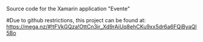 Source code for the Xamarin application "Evente"

#Due to github restrictions, this project can be found at: https://mega.nz/#!tFVkGQza!OttCn3ir_Xd9rAiUq8ehCKu9xx5dr6a6FQjByaQl5Bo

